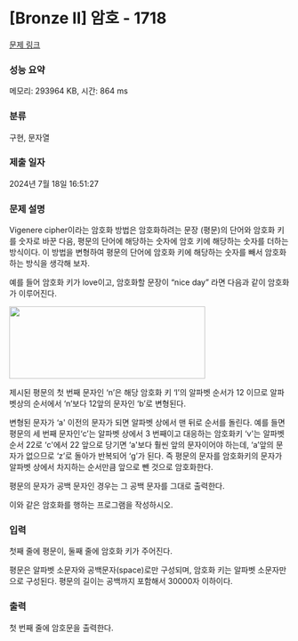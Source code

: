 # [Bronze II] 암호 - 1718 

[문제 링크](https://www.acmicpc.net/problem/1718) 

### 성능 요약

메모리: 293964 KB, 시간: 864 ms

### 분류

구현, 문자열

### 제출 일자

2024년 7월 18일 16:51:27

### 문제 설명

<p>Vigenere cipher이라는 암호화 방법은 암호화하려는 문장 (평문)의 단어와 암호화 키를 숫자로 바꾼 다음, 평문의 단어에 해당하는 숫자에 암호 키에 해당하는 숫자를 더하는 방식이다. 이 방법을 변형하여 평문의 단어에 암호화 키에 해당하는 숫자를 빼서 암호화하는 방식을 생각해 보자.</p>

<p>예를 들어 암호화 키가 love이고, 암호화할 문장이 “nice day” 라면 다음과 같이 암호화가 이루어진다.</p>

<p><img alt="" src="https://www.acmicpc.net/JudgeOnline/upload/201005/dkagh.PNG" style="height:130px; width:352px"></p>

<p>제시된 평문의 첫 번째 문자인 ‘n’은 해당 암호화 키 ‘l’의 알파벳 순서가 12 이므로 알파벳상의 순서에서 ‘n’보다 12앞의 문자인 ‘b’로 변형된다.</p>

<p>변형된 문자가 ‘a' 이전의 문자가 되면 알파벳 상에서 맨 뒤로 순서를 돌린다. 예를 들면 평문의 세 번째 문자인‘c’는 알파벳 상에서 3 번째이고 대응하는 암호화키 ‘v'는 알파벳 순서 22로 ‘c'에서 22 앞으로 당기면 ‘a'보다 훨씬 앞의 문자이어야 하는데, ‘a’앞의 문자가 없으므로 ‘z’로 돌아가 반복되어 ‘g’가 된다. 즉 평문의 문자를 암호화키의 문자가 알파벳 상에서 차지하는 순서만큼 앞으로 뺀 것으로 암호화한다.</p>

<p>평문의 문자가 공백 문자인 경우는 그 공백 문자를 그대로 출력한다.</p>

<p>이와 같은 암호화를 행하는 프로그램을 작성하시오.</p>

### 입력 

 <p>첫째 줄에 평문이, 둘째 줄에 암호화 키가 주어진다.</p>

<p>평문은 알파벳 소문자와 공백문자(space)로만 구성되며, 암호화 키는 알파벳 소문자만으로 구성된다. 평문의 길이는 공백까지 포함해서 30000자 이하이다.</p>

### 출력 

 <p>첫 번째 줄에 암호문을 출력한다.</p>

